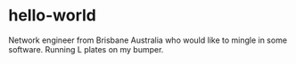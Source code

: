 # hello-world
Network engineer from Brisbane Australia who would like to mingle in some software. Running L plates on my bumper. 

